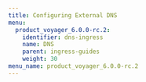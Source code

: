 ```yaml
---
title: Configuring External DNS
menu:
  product_voyager_6.0.0-rc.2:
    identifier: dns-ingress
    name: DNS
    parent: ingress-guides
    weight: 30
menu_name: product_voyager_6.0.0-rc.2
---
```


